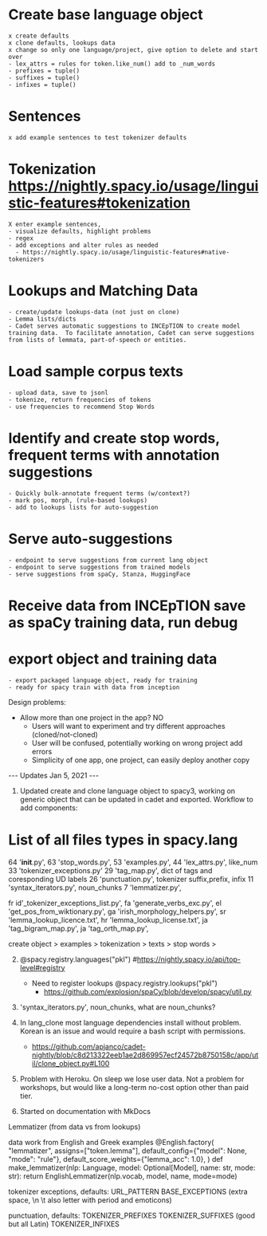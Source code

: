 # Create base language object
    x create defaults
    x clone defaults, lookups data
    x change so only one language/project, give option to delete and start over
    - lex_attrs = rules for token.like_num() add to _num_words
    - prefixes = tuple()
    - suffixes = tuple()
    - infixes = tuple()

# Sentences 
    x add example sentences to test tokenizer defaults 

# Tokenization  https://nightly.spacy.io/usage/linguistic-features#tokenization
    X enter example sentences, 
    - visualize defaults, highlight problems
    - regex
    - add exceptions and alter rules as needed 
      - https://nightly.spacy.io/usage/linguistic-features#native-tokenizers

# Lookups and Matching Data
    - create/update lookups-data (not just on clone)
    - Lemma lists/dicts
    - Cadet serves automatic suggestions to INCEpTION to create model training data.  To facilitate annotation, Cadet can serve suggestions from lists of lemmata, part-of-speech or entities.


# Load sample corpus texts
    - upload data, save to jsonl
    - tokenize, return frequencies of tokens
    - use frequencies to recommend Stop Words 

# Identify and create stop words, frequent terms with annotation suggestions
    - Quickly bulk-annotate frequent terms (w/context?)
    - mark pos, morph, (rule-based lookups)
    - add to lookups lists for auto-suggestion 

# Serve auto-suggestions 
    - endpoint to serve suggestions from current lang object
    - endpoint to serve suggestions from trained models 
    - serve suggestions from spaCy, Stanza, HuggingFace

# Receive data from INCEpTION save as spaCy training data, run debug

# export object and training data
    - export packaged language object, ready for training 
    - ready for spacy train with data from inception 



Design problems:
- Allow more than one project in the app? NO
    - Users will want to experiment and try different approaches (cloned/not-cloned)
    - User will be confused, potentially working on wrong project add errors
    - Simplicity of one app, one project, can easily deploy another copy 


 --- Updates Jan 5, 2021 ---

1. Updated create and clone language object to spacy3, working on generic object that can be updated in cadet and exported. Workflow to add components:

# List of all files types in spacy.lang 
64 '__init__.py',
63 'stop_words.py', 
53 'examples.py', 
44 'lex_attrs.py', like_num 
33 'tokenizer_exceptions.py'
29 'tag_map.py', dict of tags and coresponding UD labels 
26 'punctuation.py', tokenizer suffix,prefix, infix
11 'syntax_iterators.py', noun_chunks
7 'lemmatizer.py',

fr id'_tokenizer_exceptions_list.py',
fa 'generate_verbs_exc.py',
el 'get_pos_from_wiktionary.py',
ga 'irish_morphology_helpers.py',
sr 'lemma_lookup_licence.txt',
hr 'lemma_lookup_license.txt',
ja 'tag_bigram_map.py',
ja 'tag_orth_map.py',
 
create object > examples > tokenization > texts > stop words > 
  
2. @spacy.registry.languages("pkl") #https://nightly.spacy.io/api/top-level#registry

    - Need to register lookups @spacy.registry.lookups("pkl")
        - https://github.com/explosion/spaCy/blob/develop/spacy/util.py

3. 'syntax_iterators.py', noun_chunks, what are noun_chunks?

4. In lang_clone most language dependencies install without problem.  Korean is an issue and would require a bash script with permissions. 
    - https://github.com/apjanco/cadet-nightly/blob/c8d213322eeb1ae2d869957ecf24572b8750158c/app/util/clone_object.py#L100 

5. Problem with Heroku. On sleep we lose user data. Not a problem for workshops, but would like a long-term no-cost option other than paid tier. 

6. Started on documentation with MkDocs



Lemmatizer (from data vs from lookups)

data work from English and Greek examples
@English.factory(
    "lemmatizer",
    assigns=["token.lemma"],
    default_config={"model": None, "mode": "rule"},
    default_score_weights={"lemma_acc": 1.0},
)
def make_lemmatizer(nlp: Language, model: Optional[Model], name: str, mode: str):
    return EnglishLemmatizer(nlp.vocab, model, name, mode=mode)

tokenizer exceptions, defaults:
URL_PATTERN
BASE_EXCEPTIONS (extra space, \n \t also letter with period and emoticons)

punctuation, defaults:
TOKENIZER_PREFIXES
TOKENIZER_SUFFIXES (good but all Latin)
TOKENIZER_INFIXES
